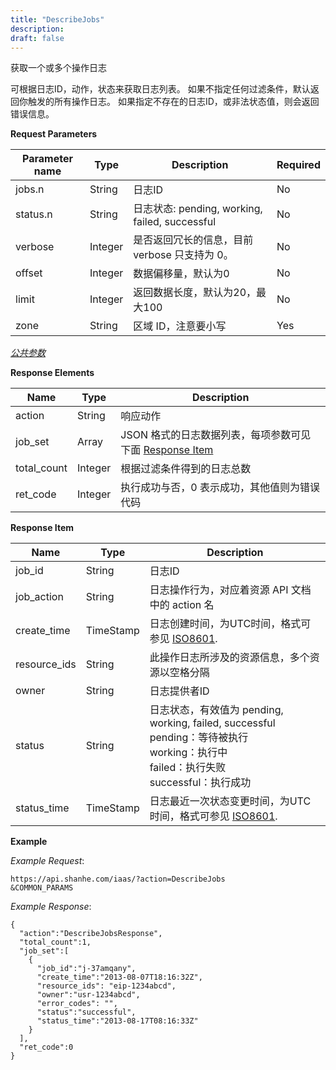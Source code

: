 ```yaml
---
title: "DescribeJobs"
description: 
draft: false
---
```




获取一个或多个操作日志

可根据日志ID，动作，状态来获取日志列表。 如果不指定任何过滤条件，默认返回你触发的所有操作日志。 如果指定不存在的日志ID，或非法状态值，则会返回错误信息。

**Request Parameters**

| Parameter name | Type | Description | Required |
| --- | --- | --- | --- |
| jobs.n | String | 日志ID | No |
| status.n | String | 日志状态: pending, working, failed, successful | No |
| verbose | Integer | 是否返回冗长的信息，目前 verbose 只支持为 0。 | No |
| offset | Integer | 数据偏移量，默认为0 | No |
| limit | Integer | 返回数据长度，默认为20，最大100 | No |
| zone | String | 区域 ID，注意要小写 | Yes |

[_公共参数_](../../../parameters/)

**Response Elements**

| Name | Type | Description |
| --- | --- | --- |
| action | String | 响应动作 |
| job_set | Array | JSON 格式的日志数据列表，每项参数可见下面 [Response Item](#response-item) |
| total_count | Integer | 根据过滤条件得到的日志总数 |
| ret_code | Integer | 执行成功与否，0 表示成功，其他值则为错误代码 |

**Response Item**

| Name | Type | Description |
| --- | --- | --- |
| job_id | String | 日志ID |
| job_action | String | 日志操作行为，对应着资源 API 文档中的 action 名 |
| create_time | TimeStamp | 日志创建时间，为UTC时间，格式可参见 [ISO8601](http://www.w3.org/TR/NOTE-datetime). |
| resource_ids | String | 此操作日志所涉及的资源信息，多个资源以空格分隔 |
| owner | String | 日志提供者ID |
| status | String | 日志状态，有效值为 pending, working, failed, successful<br/>pending：等待被执行<br/>working：执行中<br/>failed：执行失败<br/>successful：执行成功 |
| status_time | TimeStamp | 日志最近一次状态变更时间，为UTC时间，格式可参见 [ISO8601](http://www.w3.org/TR/NOTE-datetime). |

**Example**

_Example Request_:

```
https://api.shanhe.com/iaas/?action=DescribeJobs
&COMMON_PARAMS
```

_Example Response_:

```
{
  "action":"DescribeJobsResponse",
  "total_count":1,
  "job_set":[
    {
      "job_id":"j-37amqany",
      "create_time":"2013-08-07T18:16:32Z",
      "resource_ids": "eip-1234abcd",
      "owner":"usr-1234abcd",
      "error_codes": "",
      "status":"successful",
      "status_time":"2013-08-17T08:16:33Z"
    }
  ],
  "ret_code":0
}
```
